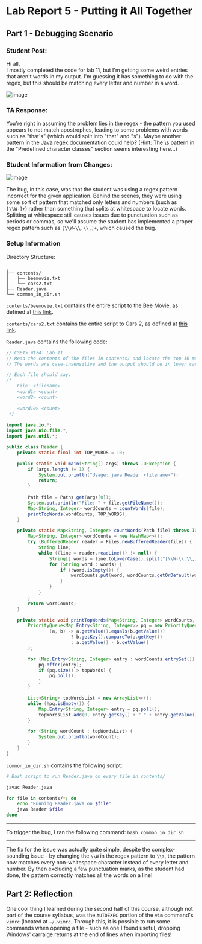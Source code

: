 # Lab Report 5 - Putting it All Together

## Part 1 - Debugging Scenario

### Student Post:
Hi all,
<br>
I mostly completed the code for lab 11, but I'm getting some weird entries that aren't words in my output. I'm guessing it has something to do with the regex, but this should be matching every letter and number in a word.

![image](https://github.com/Minater247/cse-15l-lab-reports/assets/45747191/bd9e29cf-544e-49d4-bba7-6dc53429d97e)

### TA Response:
You're right in assuming the problem lies in the regex - the pattern you used appears to not match apostrophes, leading to some problems with words such as "that's" (which would split into "that" and "s"). Maybe another pattern in the [Java regex documentation](https://docs.oracle.com/javase/7/docs/api/java/util/regex/Pattern.html) could help? (Hint: The \s pattern in the "Predefined character classes" section seems interesting here...)

### Student Information from Changes:
![image](https://github.com/Minater247/cse-15l-lab-reports/assets/45747191/86a4c37c-cf89-4dc5-bf88-14549d27fc6f)

The bug, in this case, was that the student was using a regex pattern incorrect for the given application. Behind the scenes, they were using some sort of pattern that matched only letters and numbers (such as `[\\W-]+`) rather than something that splits at whitespace to locate words. Splitting at whitespace still causes issues due to punctuation such as periods or commas, so we'll assume the student has implemented a proper regex pattern such as `[\\W-\\.\\,]+`, which caused the bug.

### Setup Information

Directory Structure:
```tree
.
├── contents/
│   ├── beemovie.txt
│   └── cars2.txt
├── Reader.java
└── common_in_dir.sh
```

`contents/beemovie.txt` contains the entire script to the Bee Movie, as defined at [this link](https://gist.githubusercontent.com/MattIPv4/045239bc27b16b2bcf7a3a9a4648c08a/raw/2411e31293a35f3e565f61e7490a806d4720ea7e/bee%2520movie%2520script).

`contents/cars2.txt` contains the entire script to Cars 2, as defined at [this link](https://s3-us-west-2.amazonaws.com/script-pdf/cars-2-script-pdf.pdf).

`Reader.java` contains the following code:
```java
// CSE15 WI24: Lab 11
// Read the contents of the files in contents/ and locate the top 10 most frequent words in the files.
// The words are case-insensitive and the output should be in lower case.

// Each file should say:
/*
    File: <filename>
    <word1> <count>
    <word2> <count>
    ...
    <word10> <count>
 */

import java.io.*;
import java.nio.file.*;
import java.util.*;

public class Reader {
    private static final int TOP_WORDS = 10;

    public static void main(String[] args) throws IOException {
        if (args.length != 1) {
            System.out.println("Usage: java Reader <filename>");
            return;
        }
    
        Path file = Paths.get(args[0]);
        System.out.println("File: " + file.getFileName());
        Map<String, Integer> wordCounts = countWords(file);
        printTopWords(wordCounts, TOP_WORDS);
    }

    private static Map<String, Integer> countWords(Path file) throws IOException {
        Map<String, Integer> wordCounts = new HashMap<>();
        try (BufferedReader reader = Files.newBufferedReader(file)) {
            String line;
            while ((line = reader.readLine()) != null) {
                String[] words = line.toLowerCase().split("[\\W-\\.\\,]+");
                for (String word : words) {
                    if (!word.isEmpty()) {
                        wordCounts.put(word, wordCounts.getOrDefault(word, 0) + 1);
                    }
                }
            }
        }
        return wordCounts;
    }

    private static void printTopWords(Map<String, Integer> wordCounts, int topWords) {
        PriorityQueue<Map.Entry<String, Integer>> pq = new PriorityQueue<>(
                (a, b) -> a.getValue().equals(b.getValue())
                        ? b.getKey().compareTo(a.getKey())
                        : a.getValue() - b.getValue()
        );

        for (Map.Entry<String, Integer> entry : wordCounts.entrySet()) {
            pq.offer(entry);
            if (pq.size() > topWords) {
                pq.poll();
            }
        }

        List<String> topWordsList = new ArrayList<>();
        while (!pq.isEmpty()) {
            Map.Entry<String, Integer> entry = pq.poll();
            topWordsList.add(0, entry.getKey() + " " + entry.getValue());
        }

        for (String wordCount : topWordsList) {
            System.out.println(wordCount);
        }
    }
}
```

`common_in_dir.sh` contains the following script:
```bash
# Bash script to run Reader.java on every file in contents/

javac Reader.java

for file in contents/*; do
    echo "Running Reader.java on $file"
    java Reader $file
done
```

<hr>

To trigger the bug, I ran the following command:
`bash common_in_dir.sh`

<hr>

The fix for the issue was actually quite simple, despite the complex-sounding issue - by changing the `\\W` in the regex pattern to `\\s`, the pattern now matches every non-whitespace character instead of every letter and number. By then excluding a few punctuation marks, as the student had done, the pattern correctly matches all the words on a line!

## Part 2: Reflection

One cool thing I learned during the second half of this course, although not part of the course syllabus, was the `AUTOEXEC` portion of the `vim` command's `vimrc` (located at `~/.vimrc`. Through this, it is possible to run some commands when opening a file - such as one I found useful, dropping Windows' carraige returns at the end of lines when importing files!
